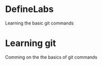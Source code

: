 # DefineLabs
Learning the basic git commands
# Learning git
Comming on the the basics of git commands